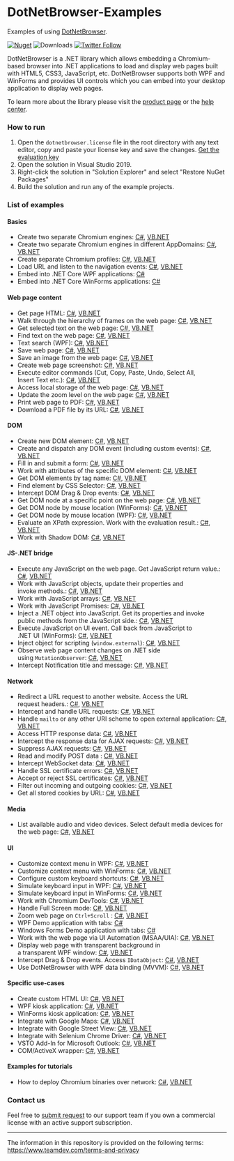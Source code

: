 # DotNetBrowser-Examples
Examples of using [DotNetBrowser](https://www.teamdev.com/dotnetbrowser).

[![Nuget](https://img.shields.io/nuget/v/DotNetBrowser?color=%238f479b&style=for-the-badge)](https://www.nuget.org/packages/DotNetBrowser/) ![Downloads](https://img.shields.io/nuget/dt/DotNetBrowser?color=%238f479b&style=for-the-badge) [![Twitter Follow](https://img.shields.io/twitter/follow/DotNetBrowser?color=%238f479b&style=for-the-badge)](https://twitter.com/intent/follow?screen_name=DotNetBrowser)

DotNetBrowser is a .NET library which allows embedding a Chromium-based browser into .NET applications to load and display web pages built with HTML5, CSS3, JavaScript, etc. DotNetBrowser supports both WPF and WinForms and provides UI controls which you can embed into your desktop application to display web pages. 

To learn more about the library please visit the [product page](https://www.teamdev.com/dotnetbrowser) or the [help center](https://dotnetbrowser-support.teamdev.com/).

### How to run
1. Open the `dotnetbrowser.license` file in the root directory with any text editor, copy and paste your license key and save the changes. [Get the evaluation key](https://www.teamdev.com/dotnetbrowser#evaluate)
2. Open the solution in Visual Studio 2019.
3. Right-click the solution in "Solution Explorer" and select "Restore NuGet Packages"
4. Build the solution and run any of the example projects.

### List of examples

#### Basics

* Create two separate Chromium engines: [C#](csharp/SeparateEngines/Program.cs), [VB.NET](vbnet/SeparateEngines/Program.vb)
* Create two separate Chromium engines in different AppDomains: [C#](csharp/SeparateEngines.AppDomains/Program.cs), [VB.NET](vbnet/SeparateEngines.AppDomains/Program.vb)
* Create separate Chromium profiles: [C#](csharp/Profiles.WinForms), [VB.NET](vbnet/Profiles.WinForms)
* Load URL and listen to the navigation events: [C#](csharp/LoadEvents/Program.cs), [VB.NET](vbnet/LoadEvents/Program.vb)
* Embed into .NET Core WPF applications: [C#](csharp/NETCore30.Wpf)
* Embed into .NET Core WinForms applications: [C#](csharp/NETCore30.WinForms)

#### Web page content

* Get page HTML: [C#](csharp/GetHtml/Program.cs), [VB.NET](vbnet/GetHtml/Program.vb)
* Walk through the hierarchy of frames on the web page: [C#](csharp/GetFrames/Program.cs), [VB.NET](vbnet/GetFrames/Program.vb)
* Get selected text on the web page: [C#](csharp/GetSelectedText/Program.cs), [VB.NET](vbnet/GetSelectedText/Program.vb)
* Find text on the web page: [C#](csharp/FindText/Program.cs), [VB.NET](vbnet/FindText/Program.vb)
* Text search (WPF): [C#](csharp/FindText.Wpf), [VB.NET](vbnet/FindText.Wpf)
* Save web page: [C#](csharp/SaveWebPage.Wpf), [VB.NET](vbnet/SaveWebPage.Wpf)
* Save an image from the web page: [C#](csharp/SaveImageFromPage/Program.cs), [VB.NET](vbnet/SaveImageFromPage/Program.vb)
* Create web page screenshot: [C#](csharp/HtmlToImage/Program.cs), [VB.NET](vbnet/HtmlToImage/Program.vb)
* Execute editor commands (Cut, Copy, Paste, Undo, Select All,<br/> Insert Text etc.): [C#](csharp/ExecuteCommand/Program.cs), [VB.NET](vbnet/ExecuteCommand/Program.vb)
* Access local storage of the web page: [C#](csharp/WebStorage), [VB.NET](vbnet/WebStorage/Program.vb)
* Update the zoom level on the web page: [C#](csharp/Zoom/Program.cs), [VB.NET](vbnet/Zoom/Program.vb)
* Print web page to PDF: [C#](csharp/Printing.WebPageToPdf/Program.cs), [VB.NET](vbnet/Printing.WebPageToPdf/Program.vb)
* Download a PDF file by its URL: [C#](csharp/DownloadPdf/Program.cs), [VB.NET](vbnet/DownloadPdf/Program.vb)

#### DOM 

* Create new DOM element: [C#](csharp/DomCreateElement/Program.cs), [VB.NET](vbnet/DomCreateElement/Program.vb)
* Create and dispatch any DOM event (including custom events): [C#](csharp/DomCreateEvent/Program.cs), [VB.NET](vbnet/DomCreateEvent/Program.vb)
* Fill in and submit a form: [C#](csharp/DomForm/Program.cs), [VB.NET](vbnet/DomForm/Program.vb)
* Work with attributes of the specific DOM element: [C#](csharp/DomGetAttributes/Program.cs), [VB.NET](vbnet/DomGetAttributes/Program.vb)
* Get DOM elements by tag name: [C#](csharp/DomGetElements/Program.cs), [VB.NET](vbnet/DomGetElements/Program.vb)
* Find element by CSS Selector: [C#](csharp/DomQuerySelector/Program.cs), [VB.NET](vbnet/DomQuerySelector/Program.vb)
* Intercept DOM Drag & Drop events: [C#](csharp/Dom.DragAndDrop.WinForms), [VB.NET](vbnet/Dom.DragAndDrop.WinForms)
* Get DOM node at a specific point on the web page: [C#](csharp/Inspect/Program.cs), [VB.NET](vbnet/Inspect/Program.vb)
* Get DOM node by mouse location (WinForms): [C#](csharp/Inspect.WinForms), [VB.NET](vbnet/Inspect.WinForms)
* Get DOM node by mouse location (WPF): [C#](csharp/Inspect.Wpf), [VB.NET](vbnet/Inspect.Wpf)
* Evaluate an XPath expression. Work with the evaluation result.: [C#](csharp/XPath/Program.cs), [VB.NET](vbnet/XPath/Program.vb)
* Work with Shadow DOM: [C#](csharp/ShadowDom/Program.cs), [VB.NET](vbnet/ShadowDom/Program.vb)

#### JS-.NET bridge

* Execute any JavaScript on the web page. Get JavaScript return value.: [C#](csharp/JavaScript/Program.cs), [VB.NET](vbnet/JavaScript/Program.vb)
* Work with JavaScript objects, update their properties and <br/>invoke methods.: [C#](csharp/JavaScriptObjects/Program.cs), [VB.NET](vbnet/JavaScriptObjects/Program.vb)
* Work with JavaScript arrays: [C#](csharp/JavaScriptBridge.Arrays/Program.cs), [VB.NET](vbnet/JavaScriptBridge.Arrays/Program.vb)
* Work with JavaScript Promises: [C#](csharp/JavaScriptBridge.Promises/Program.cs), [VB.NET](vbnet/JavaScriptBridge.Promises/Program.vb)
* Inject a .NET object into JavaScript. Get its properties and invoke <br/>public methods from the JavaScript side.: [C#](csharp/JavaScriptBridge/Program.cs), [VB.NET](vbnet/JavaScriptBridge/Program.vb)
* Execute JavaScript on UI event. Call back from JavaScript to <br/>.NET UI (WinForms): [C#](csharp/JavaScriptBridge.WinForms), [VB.NET](vbnet/JavaScriptBridge.WinForms)
* Inject object for scripting (`window.external`): [C#](csharp/InjectObjectForScripting/Program.cs), [VB.NET](vbnet/InjectObjectForScripting/Program.vb)
* Observe web page content changes on .NET side <br/>using `MutationObserver`: [C#](csharp/ObservePageChanges.WinForms), [VB.NET](vbnet/ObservePageChanges.WinForms)
* Intercept Notification title and message: [C#](csharp/Notifications.InterceptData/Program.cs), [VB.NET](vbnet/Notifications.InterceptData/Program.vb)

#### Network

* Redirect a URL request to another website. Access the URL <br/>request headers.: [C#](csharp/NetworkHandlers/Program.cs), [VB.NET](vbnet/NetworkHandlers/Program.vb)
* Intercept and handle URL requests: [C#](csharp/CustomRequestHandling/Program.cs), [VB.NET](vbnet/CustomRequestHandling/Program.vb)
* Handle `mailto` or any other URI scheme to open external application: [C#](csharp/MailToHandling.WinForms), [VB.NET](vbnet/MailToHandling.WinForms)
* Access HTTP response data: [C#](csharp/AccessingHttpResponseData/Program.cs), [VB.NET](vbnet/AccessingHttpResponseData/Program.vb)
* Intercept the response data for AJAX requests: [C#](csharp/AjaxResponseIntercept/Program.cs), [VB.NET](vbnet/AjaxResponseIntercept/Program.vb) 
* Suppress AJAX requests: [C#](csharp/AjaxCallsFilter/Program.cs), [VB.NET](vbnet/AjaxCallsFilter/Program.vb) 
* Read and modify POST data : [C#](csharp/PostData/Program.cs), [VB.NET](vbnet/PostData/Program.vb)
* Intercept WebSocket data: [C#](csharp/WebSockets.InterceptData/Program.cs), [VB.NET](vbnet/WebSockets.InterceptData/Program.vb)
* Handle SSL certificate errors: [C#](csharp/CertificateError/Program.cs), [VB.NET](vbnet/CertificateError/Program.vb) 
* Accept or reject SSL certificates: [C#](csharp/CertificateVerifier/Program.cs), [VB.NET](vbnet/CertificateVerifier/Program.vb) 
* Filter out incoming and outgoing cookies: [C#](csharp/CookieFilter/Program.cs), [VB.NET](vbnet/CookieFilter/Program.vb) 
* Get all stored cookies by URL: [C#](csharp/Cookies/Program.cs), [VB.NET](vbnet/Cookies/Program.vb) 

#### Media

* List available audio and video devices. Select default media devices for <br/>the web page: [C#](csharp/DefaultMediaStreamDevice/Program.cs), [VB.NET](vbnet/DefaultMediaStreamDevice/Program.vb)

#### UI

* Customize context menu in WPF: [C#](csharp/ContextMenu.Wpf), [VB.NET](csharp/ContextMenu.Wpf) 
* Customize context menu with WinForms: [C#](csharp/ContextMenu.WinForms), [VB.NET](vbnet/ContextMenu.WinForms) 
* Configure custom keyboard shortcuts: [C#](csharp/CustomShortcuts.WinForms), [VB.NET](vbnet/CustomShortcuts.WinForms) 
* Simulate keyboard input in WPF: [C#](csharp/KeyboardEventSimulation.Wpf), [VB.NET](vbnet/KeyboardEventSimulation.Wpf)
* Simulate keyboard input in WinForms: [C#](csharp/KeyboardEventSimulation.WinForms), [VB.NET](vbnet/KeyboardEventSimulation.WinForms)
* Work with Chromium DevTools: [C#](csharp/DevTools.WinForms), [VB.NET](vbnet/DevTools.WinForms)
* Handle Full Screen mode: [C#](csharp/FullScreen.WinForms), [VB.NET](vbnet/FullScreen.WinForms)
* Zoom web page on `Ctrl+Scroll` : [C#](csharp/Zoom.Wpf), [VB.NET](vbnet/Zoom.Wpf)
* WPF Demo application with tabs: [C#](csharp/Demo.Wpf)
* Windows Forms Demo application with tabs: [C#](csharp/Demo.WinForms)
* Work with the web page via UI Automation (MSAA/UIA): [C#](csharp/UiAutomation.Wpf), [VB.NET](vbnet/UiAutomation.Wpf)
* Display web page with transparent background in <br/>a transparent WPF window: [C#](csharp/TransparentWebPage.Wpf), [VB.NET](vbnet/TransparentWebPage.Wpf)
* Intercept Drag & Drop events. Access `IDataObject`: [C#](csharp/DragAndDrop.Wpf), [VB.NET](vbnet/DragAndDrop.Wpf)
* Use DotNetBrowser with WPF data binding (MVVM): [C#](csharp/Mvvm.Wpf), [VB.NET](vbnet/Mvvm.Wpf)

#### Specific use-cases

* Create custom HTML UI: [C#](csharp/CreateHtmlUi.Wpf), [VB.NET](vbnet/CreateHtmlUi.Wpf)
* WPF kiosk application: [C#](csharp/Kiosk.Wpf), [VB.NET](vbnet/Kiosk.Wpf)
* WinForms kiosk application: [C#](csharp/Kiosk.WinForms), [VB.NET](vbnet/Kiosk.WinForms)
* Integrate with Google Maps: [C#](csharp/GoogleMaps.WinForms), [VB.NET](vbnet/GoogleMaps.WinForms)
* Integrate with Google Street View: [C#](csharp/GoogleStreetView.WinForms), [VB.NET](vbnet/GoogleStreetView.WinForms)
* Integrate with Selenium Chrome Driver: [C#](csharp/SeleniumChromeDriver), [VB.NET](vbnet/SeleniumChromeDriver)
* VSTO Add-In for Microsoft Outlook: [C#](csharp/MyOutlookAddIn), [VB.NET](vbnet/MyOutlookAddIn)
* COM/ActiveX wrapper: [C#](csharp/ComWrapper.WinForms), [VB.NET](vbnet/ComWrapper.WinForms)

#### Examples for tutorials
* Нow to deploy Chromium binaries over network: [C#](csharp/ChromiumBinariesResolver.Wpf), [VB.NET](vbnet/ChromiumBinariesResolver.Wpf)

### Contact us
Feel free to [submit request](https://dotnetbrowser.support.teamdev.com/support/tickets/new) to our support team if you own a commercial license with an active support subscription.

---

The information in this repository is provided on the following terms: https://www.teamdev.com/terms-and-privacy
